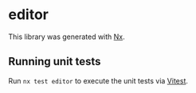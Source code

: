 # editor

This library was generated with [Nx](https://nx.dev).

## Running unit tests

Run `nx test editor` to execute the unit tests via [Vitest](https://vitest.dev/).
